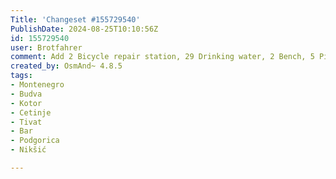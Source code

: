 ```yaml
---
Title: 'Changeset #155729540'
PublishDate: 2024-08-25T10:10:56Z
id: 155729540
user: Brotfahrer
comment: Add 2 Bicycle repair station, 29 Drinking water, 2 Bench, 5 Picnic table, Waterfall, Information guidepost, Supermarket, 2 Toilets, Spring, Waste disposal, 2 Picnic site, Playground, Bar, Fast food, 17 Shelter; 11 items modified.
created_by: OsmAnd~ 4.8.5
tags:
- Montenegro
- Budva
- Kotor
- Cetinje
- Tivat
- Bar
- Podgorica
- Nikšić

---
```

